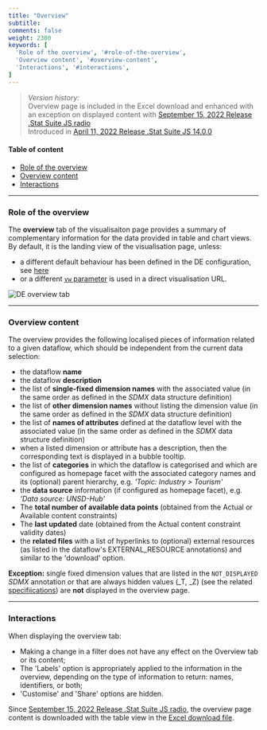 ```yaml
---
title: "Overview"
subtitle: 
comments: false
weight: 2300
keywords: [
  'Role of the overview', '#role-of-the-overview',
  'Overview content', '#overview-content',
  'Interactions', '#interactions',
]
---
```


> *Version history:*  
> Overview page is included in the Excel download and enhanced with an exception on displayed content with [September 15, 2022 Release .Stat Suite JS radio](https://sis-cc.gitlab.io/dotstatsuite-documentation/changelog/#september-15-2022)  
> Introduced in [April 11, 2022 Release .Stat Suite JS 14.0.0](https://sis-cc.gitlab.io/dotstatsuite-documentation/changelog/#april-11-2022)

#### Table of content
- [Role of the overview](#role-of-the-overview)
- [Overview content](#overview-content)
- [Interactions](#interactions)

---

### Role of the overview
The **overview** tab of the visualisaiton page provides a summary of complementary information for the data provided in table and chart views. By default, it is the landing view of the visualisation page, unless:  
- a different default behaviour has been defined in the DE configuration, see [here](https://sis-cc.gitlab.io/dotstatsuite-documentation/configurations/de-configuration/#visualisation-default-landing-tab)
- or a different [`vw` parameter](https://sis-cc.gitlab.io/dotstatsuite-documentation/using-de/general-layout/#url-parameters) is used in a direct visualisation URL.

![DE overview tab](/dotstatsuite-documentation/images/de-viz-overview.png)

---

### Overview content
The overview provides the following localised pieces of information related to a given dataflow, which should be independent from the current data selection:

- the dataflow **name**
- the dataflow **description**
- the list of **single-fixed dimension names** with the associated value (in the same order as defined in the *SDMX* data structure definition)
- the list of **other dimension names** without listing the dimension value (in the same order as defined in the *SDMX* data structure definition)
- the list of **names of attributes** defined at the dataflow level with the associated value (in the same order as defined in the *SDMX* data structure definition)
- when a listed dimension or attribute has a description, then the corresponding text is displayed in a bubble tooltip.
- the list of **categories** in which the dataflow is categorised and which are configured as homepage facet with the associated category names and its (optional) parent hierarchy, e.g. *'Topic: Industry > Tourism'*
- the **data source** information (if configured as homepage facet), e.g. *'Data source: UNSD-Hub'*
- The **total number of available data points** (obtained from the Actual or Available content constraints)
- The **last updated** date (obtained from the Actual content constraint validity dates)
- the **related files** with a list of hyperlinks to (optional) external resources (as listed in the dataflow's EXTERNAL_RESOURCE annotations) and similar to the 'download' option.

**Exception:** single fixed dimension values that are listed in the `NOT_DISPLAYED` *SDMX* annotation or that are always hidden values (_T, _Z) (see the related [specifiications](https://sis-cc.gitlab.io/dotstatsuite-documentation/using-dlm/custom-data-view/not-displayed/)) are **not** displayed in the overview page.

---

### Interactions
When displaying the overview tab:
- Making a change in a filter does not have any effect on the Overview tab or its content;
- The 'Labels' option is appropriately applied to the information in the overview, depending on the type of information to return: names, identifiers, or both;
- 'Customise' and 'Share' options are hidden.

Since [September 15, 2022 Release .Stat Suite JS radio](https://sis-cc.gitlab.io/dotstatsuite-documentation/changelog/#september-15-2022), the overview page content is downloaded with the table view in the [Excel download file](https://sis-cc.gitlab.io/dotstatsuite-documentation/using-de/viewing-data/toolbar/#table-in-excel).
